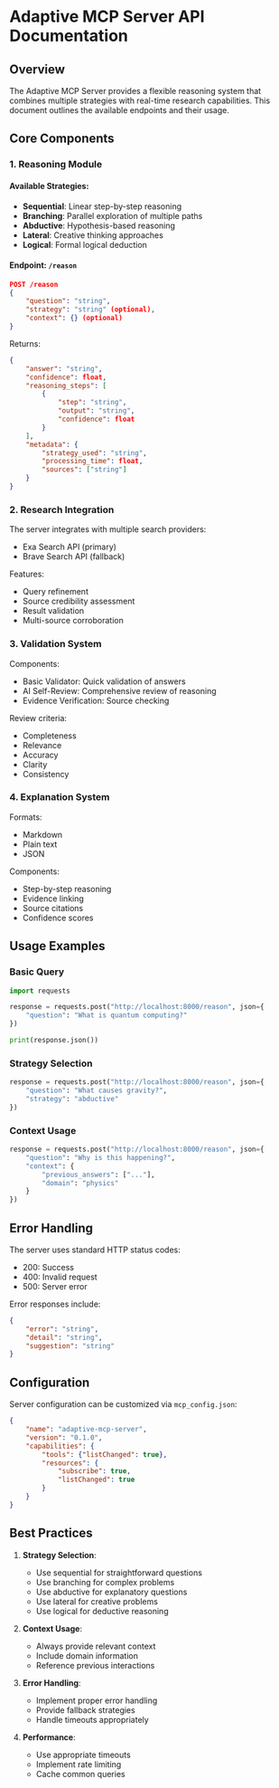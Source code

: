 # Adaptive MCP Server API Documentation

## Overview

The Adaptive MCP Server provides a flexible reasoning system that combines multiple strategies with real-time research capabilities. This document outlines the available endpoints and their usage.

## Core Components

### 1. Reasoning Module

#### Available Strategies:
- **Sequential**: Linear step-by-step reasoning
- **Branching**: Parallel exploration of multiple paths
- **Abductive**: Hypothesis-based reasoning
- **Lateral**: Creative thinking approaches
- **Logical**: Formal logical deduction

#### Endpoint: `/reason`
```json
POST /reason
{
    "question": "string",
    "strategy": "string" (optional),
    "context": {} (optional)
}
```

Returns:
```json
{
    "answer": "string",
    "confidence": float,
    "reasoning_steps": [
        {
            "step": "string",
            "output": "string",
            "confidence": float
        }
    ],
    "metadata": {
        "strategy_used": "string",
        "processing_time": float,
        "sources": ["string"]
    }
}
```

### 2. Research Integration

The server integrates with multiple search providers:
- Exa Search API (primary)
- Brave Search API (fallback)

Features:
- Query refinement
- Source credibility assessment
- Result validation
- Multi-source corroboration

### 3. Validation System

Components:
- Basic Validator: Quick validation of answers
- AI Self-Review: Comprehensive review of reasoning
- Evidence Verification: Source checking

Review criteria:
- Completeness
- Relevance
- Accuracy
- Clarity
- Consistency

### 4. Explanation System

Formats:
- Markdown
- Plain text
- JSON

Components:
- Step-by-step reasoning
- Evidence linking
- Source citations
- Confidence scores

## Usage Examples

### Basic Query
```python
import requests

response = requests.post("http://localhost:8000/reason", json={
    "question": "What is quantum computing?"
})

print(response.json())
```

### Strategy Selection
```python
response = requests.post("http://localhost:8000/reason", json={
    "question": "What causes gravity?",
    "strategy": "abductive"
})
```

### Context Usage
```python
response = requests.post("http://localhost:8000/reason", json={
    "question": "Why is this happening?",
    "context": {
        "previous_answers": ["..."],
        "domain": "physics"
    }
})
```

## Error Handling

The server uses standard HTTP status codes:
- 200: Success
- 400: Invalid request
- 500: Server error

Error responses include:
```json
{
    "error": "string",
    "detail": "string",
    "suggestion": "string"
}
```

## Configuration

Server configuration can be customized via `mcp_config.json`:
```json
{
    "name": "adaptive-mcp-server",
    "version": "0.1.0",
    "capabilities": {
        "tools": {"listChanged": true},
        "resources": {
            "subscribe": true,
            "listChanged": true
        }
    }
}
```

## Best Practices

1. **Strategy Selection**:
   - Use sequential for straightforward questions
   - Use branching for complex problems
   - Use abductive for explanatory questions
   - Use lateral for creative problems
   - Use logical for deductive reasoning

2. **Context Usage**:
   - Always provide relevant context
   - Include domain information
   - Reference previous interactions

3. **Error Handling**:
   - Implement proper error handling
   - Provide fallback strategies
   - Handle timeouts appropriately

4. **Performance**:
   - Use appropriate timeouts
   - Implement rate limiting
   - Cache common queries